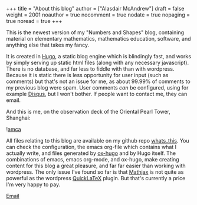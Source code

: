 +++
title = "About this blog"
author = ["Alasdair McAndrew"]
draft = false
weight = 2001
noauthor = true
nocomment = true
nodate = true
nopaging = true
noread = true
+++

This is the newest version of my "Numbers and Shapes" blog, containing material
on elementary mathematics, mathematics education, software, and anything else
that takes my fancy.

It is created in [Hugo](<https://gohugo.io/>), a static blog engine which is
blindingly fast, and works by simply serving up static html files (along with
any necessary javascript).  There is no database, and far less to fiddle with
than with wordpress.  Because it is static there is less opportunity for user
input (such as comments) but that's not an issue for me, as about 99.99% of
comments to my previous blog were spam.  User comments _can_ be configured,
using for example [Disqus](<https://disqus.com/>), but I won't bother.  If people
want to contact me, they can email.

And this is me, on the observation deck of the Oriental Pearl Tower, Shanghai:

\![amca](/amca01.jpg)

All files relating to this blog are available on my github repo
[whats\_this](<https://github.com/amca01/whats%5Fthis>).  You can check the
configuration, the emacs org-file which contains what I actually write, and
files generated by [ox-hugo](<https://github.com/kaushalmodi/ox-hugo>) and by Hugo
itself. The combinations of emacs, emacs org-mode, and ox-hugo, make creating
content for this blog a great pleasure, and far far easier than working with
wordpress.  The only issue I've found so far is that
[Mathjax](<https://www.mathjax.org/>) is not quite as powerful as the wordpress
[QuickLaTeX](<http://www.holoborodko.com/pavel/quicklatex/>) plugin.  But that's
currently a price I'm very happy to pay.

[Email](<mailto:amca@numbersandshapes.net>)

[//]: # "Exported with love from a post written in Org mode"
[//]: # "- https://github.com/kaushalmodi/ox-hugo"
